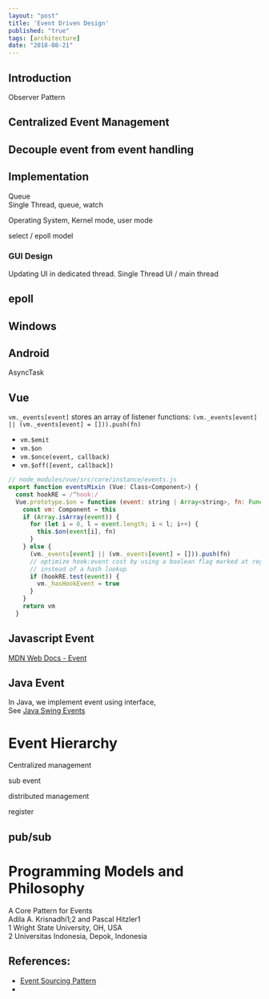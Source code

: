 ```yaml
---
layout: "post"
title: 'Event Driven Design'
published: "true"
tags: [architecture]
date: "2018-08-21"
---
```


## Introduction

Observer Pattern

## Centralized Event Management

## Decouple event from event handling

## Implementation

Queue  
Single Thread, queue, watch

Operating System, Kernel mode, user mode

select / epoll model

### GUI Design

Updating UI in dedicated thread. Single Thread UI / main thread

## epoll

## Windows

## Android

AsyncTask

## Vue

`vm._events[event]` stores an array of listener functions: `(vm._events[event] || (vm._events[event] = [])).push(fn)`

- `vm.$emit`
- `vm.$on`
- `vm.$once(event, callback)`
- `vm.$off([event, callback])`

```js
// node_modules/vue/src/core/instance/events.js
export function eventsMixin (Vue: Class<Component>) {
  const hookRE = /^hook:/
  Vue.prototype.$on = function (event: string | Array<string>, fn: Function): Component {
    const vm: Component = this
    if (Array.isArray(event)) {
      for (let i = 0, l = event.length; i < l; i++) {
        this.$on(event[i], fn)
      }
    } else {
      (vm._events[event] || (vm._events[event] = [])).push(fn)
      // optimize hook:event cost by using a boolean flag marked at registration
      // instead of a hash lookup
      if (hookRE.test(event)) {
        vm._hasHookEvent = true
      }
    }
    return vm
  }
```

## Javascript Event

[MDN Web Docs - Event](https://developer.mozilla.org/en-US/docs/Web/API/Event)

## Java Event

In Java, we implement event using interface,  
See [Java Swing Events](https://docs.oracle.com/javase/tutorial/uiswing/events/intro.html)

# Event Hierarchy

Centralized management

sub event

distributed management

register

## pub/sub

# Programming Models and Philosophy

A Core Pattern for Events  
Adila A. Krisnadhi1;2 and Pascal Hitzler1  
1 Wright State University, OH, USA  
2 Universitas Indonesia, Depok, Indonesia

## References:

- [Event Sourcing Pattern](https://github.com/mspnp/architecture-center/blob/master/docs/patterns/event-sourcing.md)
-